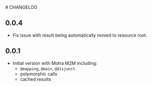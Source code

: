 # CHANGELOG

## 0.0.4

* Fix issue with result being automatically moved to resource root.

## 0.0.1

* Initial version with Motra M2M including:
  * `@mapping`, `@main`, `@disjunct`
  * polymorphic calls
  * cached results
